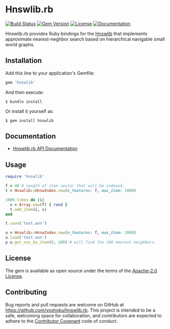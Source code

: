 # Hnswlib.rb

[![Build Status](https://github.com/yoshoku/hnswlib.rb/actions/workflows/build.yml/badge.svg)](https://github.com/yoshoku/hnswlib.rb/actions/workflows/build.yml)
[![Gem Version](https://badge.fury.io/rb/hnswlib.svg)](https://badge.fury.io/rb/hnswlib)
[![License](https://img.shields.io/badge/License-Apache%202.0-yellowgreen.svg)](https://github.com/yoshoku/hnswlib.rb/blob/main/LICENSE.txt)
[![Documentation](http://img.shields.io/badge/api-reference-blue.svg)](https://yoshoku.github.io/hnswlib.rb/doc/)

Hnswlib.rb provides Ruby bindings for the [Hnswlib](https://github.com/nmslib/hnswlib)
that implements approximate nearest-neghbor search based on
hierarchical navigable small world graphs.

## Installation

Add this line to your application's Gemfile:

```ruby
gem 'hnswlib'
```

And then execute:

    $ bundle install

Or install it yourself as:

    $ gem install hnswlib

## Documentation

* [Hnswlib.rb API Documentation](https://yoshoku.github.io/hnswlib.rb/doc/)

## Usage

```ruby
require 'hnswlib'

f = 40 # length of item vector that will be indexed.
t = Hnswlib::HnswIndex.new(n_features: f, max_item: 1000)

1000.times do |i|
  v = Array.new(f) { rand }
  t.add_item(i, v)
end

t.save('test.ann')

u = Hnswlib::HnswIndex.new(n_features: f, max_item: 1000)
u.load('test.ann')
p u.get_nns_by_item(0, 100) # will find the 100 nearest neighbors.
```

## License

The gem is available as open source under the terms of the [Apache-2.0 License](https://www.apache.org/licenses/LICENSE-2.0).

## Contributing

Bug reports and pull requests are welcome on GitHub at https://github.com/yoshoku/hnswlib.rb.
This project is intended to be a safe, welcoming space for collaboration,
and contributors are expected to adhere to the [Contributor Covenant](http://contributor-covenant.org) code of conduct.
